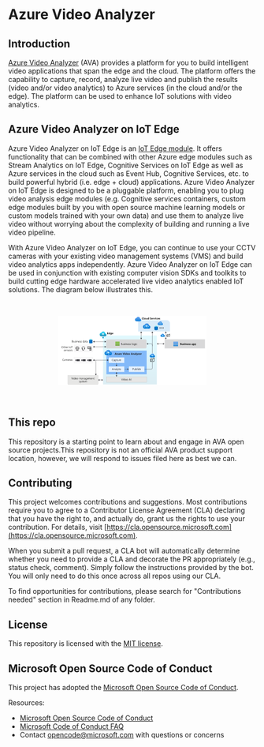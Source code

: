 
# Azure Video Analyzer

## Introduction

[Azure Video Analyzer](https://azure.microsoft.com/products/video-analyzer) (AVA) provides a platform for you to build intelligent video applications that span the edge and the cloud. The platform offers the capability to capture, record, analyze live video and publish the results (video and/or video analytics) to Azure services (in the cloud and/or the edge). The platform can be used to enhance IoT solutions with video analytics.

## Azure Video Analyzer on IoT Edge

Azure Video Analyzer on IoT Edge is an [IoT Edge module](http://docs.microsoft.com/azure/marketplace/iot-edge-module). It offers functionality that can be combined with other Azure edge modules such as Stream Analytics on IoT Edge, Cognitive Services on IoT Edge as well as Azure services in the cloud such as Event Hub, Cognitive Services, etc. to build powerful hybrid (i.e. edge + cloud) applications. Azure Video Analyzer on IoT Edge is designed to be a pluggable platform, enabling you to plug video analysis edge modules (e.g. Cognitive services containers, custom edge modules built by you with open source machine learning models or custom models trained with your own data) and use them to analyze live video without worrying about the complexity of building and running a live video pipeline.

With Azure Video Analyzer on IoT Edge, you can continue to use your CCTV cameras with your existing video management systems (VMS) and build video analytics apps independently. Azure Video Analyzer on IoT Edge can be used in conjunction with existing computer vision SDKs and toolkits to build cutting edge hardware accelerated live video analytics enabled IoT solutions. The diagram below illustrates this.

<br>
<p align="center">
  <img src="./images/AVA-product-diagram.png" title="AVA on IoT Edge"/>
</p>
<br>

## This repo

This repository is a starting point to learn about and engage in AVA open source projects.This repository is not an official AVA product support location, however, we will respond to issues filed here as best we can.

## Contributing

This project welcomes contributions and suggestions. Most contributions require you to agree to a Contributor License Agreement (CLA) declaring that you have the right to, and actually do, grant us the rights to use your contribution. For details, visit [https://cla.opensource.microsoft.com](https://cla.opensource.microsoft.com).

When you submit a pull request, a CLA bot will automatically determine whether you need to provide a CLA and decorate the PR appropriately (e.g., status check, comment). Simply follow the instructions provided by the bot. You will only need to do this once across all repos using our CLA.

To find opportunities for contributions, please search for "Contributions needed" section in Readme.md of any folder.

## License

This repository is licensed with the [MIT license](https://github.com/Azure/live-video-analytics/blob/master/LICENSE).

## Microsoft Open Source Code of Conduct

This project has adopted the [Microsoft Open Source Code of Conduct](https://opensource.microsoft.com/codeofconduct/).

Resources:

- [Microsoft Open Source Code of Conduct](https://opensource.microsoft.com/codeofconduct/)
- [Microsoft Code of Conduct FAQ](https://opensource.microsoft.com/codeofconduct/faq/)
- Contact [opencode@microsoft.com](mailto:opencode@microsoft.com) with questions or concerns
